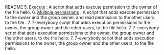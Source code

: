 README
5. [Execute](./5-execute) : A script that adds execute permission to the owner of the file hello.
6. [Multiple permissions](./6-multiple_permissions) : A script that adds execute permission to the owner and the group owner, and read permission to the other users, to the file .
7. 7-everybody script that adds execution permissions to the owner, the group owner and the other users, to the file hello.
7. 7-everybody script that adds execution permissions to the owner, the group owner and the other users, to the file hello.
7. 7-everybody script that adds execution permissions to the owner, the group owner and the other users, to the file hello.
